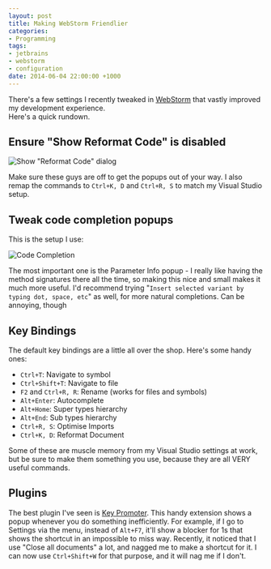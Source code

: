 ```yaml
---
layout: post
title: Making WebStorm Friendlier
categories:
- Programming
tags:
- jetbrains
- webstorm
- configuration
date: 2014-06-04 22:00:00 +1000
---
```

There's a few settings I recently tweaked in [WebStorm](http://www.jetbrains.com/webstorm/) that vastly improved my development experience.  
Here's a quick rundown.
 
<!--break-->

Ensure "Show Reformat Code" is disabled
---------------------------------------
![Show "Reformat Code" dialog](/images/2014-06-04-reformat-code.png)

Make sure these guys are off to get the popups out of your way.  I also remap the commands to `Ctrl+K, D` and `Ctrl+R, S` 
to match my Visual Studio setup.

Tweak code completion popups
----------------------------
This is the setup I use:

![Code Completion](/images/2014-06-04-code-completion.png)

The most important one is the Parameter Info popup - I really like having the method signatures there all the time,
so making this nice and small makes it much more useful.  I'd recommend trying "`Insert selected variant by typing dot, space, etc`"
as well, for more natural completions.  Can be annoying, though 

Key Bindings
------------
The default key bindings are a little all over the shop.  Here's some handy ones:

- `Ctrl+T`: Navigate to symbol
- `Ctrl+Shift+T`: Navigate to file
- `F2` and `Ctrl+R, R`: Rename (works for files and symbols)
- `Alt+Enter`: Autocomplete
- `Alt+Home`: Super types hierarchy
- `Alt+End`: Sub types hierarchy
- `Ctrl+R, S`: Optimise Imports
- `Ctrl+K, D`: Reformat Document

Some of these are muscle memory from my Visual Studio settings at work, but be sure to make them something you use, 
because they are all VERY useful commands. 

Plugins
-------
The best plugin I've seen is [Key Promoter](http://plugins.jetbrains.com/plugin/4455?pr=webStorm).  This handy extension shows a popup whenever
you do something inefficiently.  For example, if I go to Settings via the menu, instead of `Alt+F7`, it'll show a blocker for 1s that shows the shortcut
in an impossible to miss way.  Recently, it noticed that I use "Close all documents" a lot, and nagged me to make a shortcut for it. I can now use 
`Ctrl+Shift+W` for that purpose, and it will nag me if I don't.